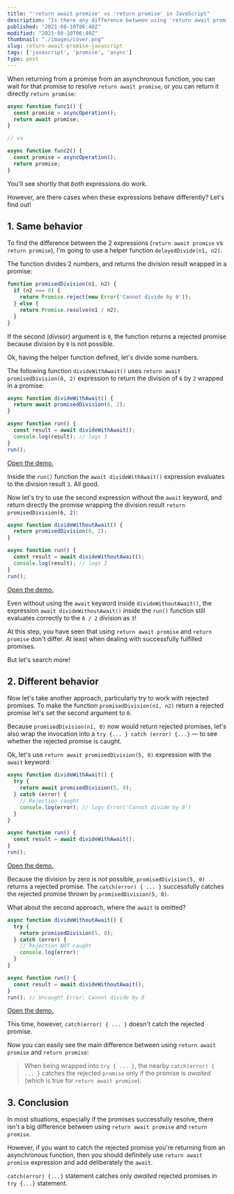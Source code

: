 ```yaml
---
title: "'return await promise' vs 'return promise' in JavaScript"
description: "Is there any difference between using 'return await promise' and 'return promise' in asynchronous JavaScript functions?"
published: "2021-08-10T06:40Z"
modified: "2021-08-10T06:40Z"
thumbnail: "./images/cover.png"
slug: return-await-promise-javascript
tags: ['javascript', 'promise', 'async']
type: post
---
```


When returning from a promise from an asynchronous function, you can wait for that promise to resolve `return await promise`, or you can return it directly 
`return promise`:  

```javascript mark=3,10
async function func1() {
  const promise = asyncOperation();
  return await promise;
}

// vs

async function func2() {
  const promise = asyncOperation();
  return promise;
}
```

You'll see shortly that *both* expressions do work. 

However, are there cases when these expressions behave differently? Let's find out!

<Affiliate />

## 1. Same behavior

To find the difference between the 2 expressions (`return await promise` vs `return promise`), I'm going to use a helper function `delayedDivide(n1, n2)`.  

The function divides 2 numbers, and returns the division result wrapped in a promise:
```javascript
function promisedDivision(n1, n2) {
  if (n2 === 0) {
    return Promise.reject(new Error('Cannot divide by 0'));
  } else {
    return Promise.resolve(n1 / n2);
  }
}
```

If the second (divisor) argument is `0`, the function returns a rejected promise because division by `0` is not possible.  

Ok, having the helper function defined, let's divide some numbers.  

The following function `divideWithAwait()` uses `return await promisedDivision(6, 2)` expression to return the division of `6` by `2` wrapped in a promise:

```javascript mark=2
async function divideWithAwait() {
  return await promisedDivision(6, 2);
}

async function run() {
  const result = await divideWithAwait();
  console.log(result); // logs 3
}
run();
```

[Open the demo.](https://codesandbox.io/s/with-await-resolved-mdzz5?file=/src/index.js)

Inside the `run()` function the `await divideWithAwait()` expression evaluates to the division result `3`. All good.  

Now let's try to use the second expression without the `await` keyword, and return directly the promise wrapping the division result `return promisedDivision(6, 2)`:

```javascript mark=2
async function divideWithoutAwait() {
  return promisedDivision(6, 2);
}

async function run() {
  const result = await divideWithoutAwait();
  console.log(result); // logs 3
}
run();
```

[Open the demo.](https://codesandbox.io/s/without-await-resolved-u06sb)

Even without using the `await` keyword inside `divideWithoutAwait()`, the expression `await divideWithoutAwait()` inside the `run()` function still evaluates correctly to the `6 / 2` division as `3`!  

At this step, you have seen that using `return await promise` and `return promise` don't differ. At least when dealing with successfully fulfilled promises.  

But let's search more!

## 2. Different behavior

Now let's take another approach, particularly try to work with rejected promises. To make the function `promisedDivision(n1, n2)` return a rejected promise let's set the second argument to `0`.  

Because `promisedDivision(n1, 0)` now would return rejected promises, let's also wrap the invocation into a `try {... } catch (error) {...}` &mdash; to see whether the rejected promise is caught.  

Ok, let's use `return await promisedDivision(5, 0)` expression with the `await` keyword:

```javascript mark=3
async function divideWithAwait() {
  try {
    return await promisedDivision(5, 0);
  } catch (error) {
    // Rejection caught
    console.log(error); // logs Error('Cannot divide by 0')
  }
}

async function run() {
  const result = await divideWithAwait();
}
run();
```

[Open the demo.](https://codesandbox.io/s/with-await-rejected-ihxg5?file=/src/index.js)

Because the division by zero is not possible, `promisedDivision(5, 0)` returns a rejected promise. The `catch(error) { ... }` successfully catches the rejected promise thrown by `promisedDivision(5, 0)`.  

What about the second approach, where the `await` is omitted?

```javascript mark=3
async function divideWithoutAwait() {
  try {
    return promisedDivision(5, 0);
  } catch (error) {
    // Rejection NOT caught
    console.log(error);
  }
}

async function run() {
  const result = await divideWithoutAwait();
}
run(); // Uncaught Error: Cannot divide by 0
```

[Open the demo.](https://codesandbox.io/s/without-await-rejected-477nr)

This time, however, `catch(error) { ... }` doesn't catch the rejected promise.  

Now you can easily see the main difference between using `return await promise` and `return promise`:

> When being wrapped into `try { ... }`, the nearby `catch(error) { ... }` catches the rejected `promise` only if the promise is *awaited* (which is true for `return await promise`).  

## 3. Conclusion

In most situations, especially if the promises successfully resolve, there isn't a big difference between using `return await promise` and `return promise`.  

However, if you want to catch the rejected promise you're returning from an asynchronous function,
then you should definitely use `return await promise` expression and add deliberately the `await`.  

`catch(error) {...}` statement catches only *awaited* rejected promises in `try {...}` statement.  